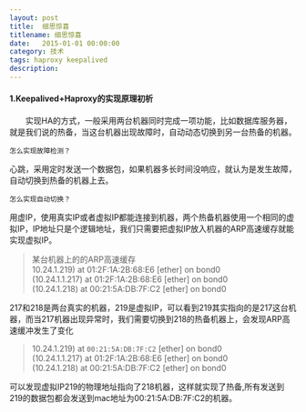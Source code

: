 ```yaml
---
layout: post
title:  细思惊喜
titlename: 细思惊喜
date:   2015-01-01 00:00:00 
category: 技术
tags: haproxy keepalived
description:
---
```


#### 1.Keepalived+Haproxy的实现原理初析

<p style="text-indent: 2em" />实现HA的方式，一般采用两台机器同时完成一项功能，比如数据库服务器，就是我们说的热备，当这台机器出现故障时，自动动态切换到另一台热备的机器。

`怎么实现故障检测？`

心跳，采用定时发送一个数据包，如果机器多长时间没响应，就认为是发生故障，自动切换到热备的机器上去。

`怎么实现自动切换？`

用虚IP，使用真实IP或者虚拟IP都能连接到机器，两个热备机器使用一个相同的虚拟IP，IP地址只是个逻辑地址，我们只需要把虚拟IP放入机器的ARP高速缓存就能实现虚拟IP。

>某台机器上的的ARP高速缓存 <br>
>10.24.1.219) at 01:2F:1A:2B:68:E6 [ether] on bond0 <br>
>(10.24.1.1.217) at 01:2F:1A:2B:68:E6 [ether] on bond0 <br>
>(10.24.1.218) at 00:21:5A:DB:7F:C2 [ether] on bond0 <br>

217和218是两台真实的机器，219是虚拟IP，可以看到219其实指向的是217这台机器，而当217机器出现异常时，我们需要切换到218的热备机器上，会发现ARP高速缓冲发生了变化

>10.24.1.219) at `00:21:5A:DB:7F:C2` [ether] on bond0<br>
>(10.24.1.1.217) at 01:2F:1A:2B:68:E6 [ether] on bond0<br>
>(10.24.1.218) at 00:21:5A:DB:7F:C2 [ether] on bond0<br>

可以发现虚拟IP219的物理地址指向了218机器，这样就实现了热备,所有发送到219的数据包都会发送到mac地址为00:21:5A:DB:7F:C2的机器。

